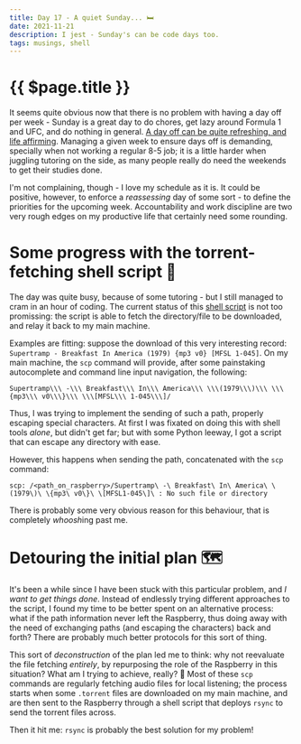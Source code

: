 ```yaml
---
title: Day 17 - A quiet Sunday... 🛏
date: 2021-11-21
description: I jest - Sunday's can be code days too.
tags: musings, shell
---
```


# {{ $page.title }}

It seems quite obvious now that there is no problem with having a day off per week - Sunday is a great day to do chores, get lazy around Formula 1 and UFC, and do nothing in general. [A day off can be quite refreshing, and life affirming](https://eriktorenberg.substack.com/p/on-solitude). Managing a given week to ensure days off is demanding, specially when not working a regular 8-5 job; it is a little harder when juggling tutoring on the side, as many people really do need the weekends to get their studies done. 

I'm not complaining, though - I love my schedule as it is. It could be positive, however, to enforce a *reassessing* day of some sort - to define the priorities for the upcoming week. Accountability and work discipline are two very rough edges on my productive life that certainly need some rounding. 

# Some progress with the torrent-fetching shell script 🏹

The day was quite busy, because of some tutoring - but I still managed to cram in an hour of coding. The current status of this [shell script](https://www.alexmakes.codes/blog/111821.html) is not too promissing: the script is able to fetch the directory/file to be downloaded, and relay it back to my main machine.

Examples are fitting: suppose the download of this very interesting record: `Supertramp - Breakfast In America (1979) {mp3 v0} [MFSL 1-045]`. On my main machine, the `scp` command will provide, after some painstaking autocomplete and command line input navigation, the following:

```
Supertramp\\\ -\\\ Breakfast\\\ In\\\ America\\\ \\\(1979\\\)\\\ \\\{mp3\\\ v0\\\}\\\ \\\[MFSL\\\ 1-045\\\]/
```

Thus, I was trying to implement the sending of such a path, properly escaping special characters. At first I was fixated on doing this with shell tools *alone*, but didn't get far; but with some Python leeway, I got a script that can escape any directory with ease.

However, this happens when sending the path, concatenated with the `scp` command:

```
scp: /<path_on_raspberry>/Supertramp\ -\ Breakfast\ In\ America\ \(1979\)\ \{mp3\ v0\}\ \[MFSL1-045\]\ : No such file or directory
```

There is probably some very obvious reason for this behaviour, that is completely *whoosh*ing past me.

# Detouring the initial plan 🗺

It's been a while since I have been stuck with this particular problem, and *I want to get things done*. Instead of endlessly trying different approaches to the script, I found my time to be better spent on an alternative process: what if the path information never left the Raspberry, thus doing away with the need of exchanging paths (and escaping the characters) back and forth? There are probably much better protocols for this sort of thing.

This sort of *deconstruction* of the plan led me to think: why not reevaluate the file fetching *entirely*, by repurposing the role of the Raspberry in this situation? What am I trying to achieve, really? 🤔 Most of these `scp` commands are regularly fetching audio files for local listening; the process starts when some `.torrent` files are downloaded on my main machine, and are then sent to the Raspberry through a shell script that deploys `rsync` to send the torrent files across.

Then it hit me: `rsync` is probably the best solution for my problem!
